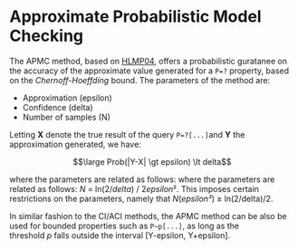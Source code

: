 # Approximate Probabilistic Model Checking

The APMC method, based on [HLMP04](https://www.prismmodelchecker.org/manual/Main/References#HLMP04), offers a probabilistic guratanee on the accuracy of the approximate value generated for a `P=?` property, based on the *Chernoff-Hoeffding* bound. The parameters of the method are:

- Approximation (epsilon)
- Confidence (delta)
- Number of samples (N)

Letting **X** denote the true result of the query `P=?[...]`and **Y** the approximation generated, we have:

$$\large Prob(|Y-X| \gt epsilon) \lt delta$$

where the parameters are related as follows: 
where the parameters are related as follows: _N_ = ln(2/_delta_) / 2*epsilon*². This imposes certain restrictions on the parameters, namely that _N_(*epsilon²*) ≥ ln(2/delta)/2.

In similar fashion to the CI/ACI methods, the APMC method can be also be used for bounded properties such as `P~p[...]`, as long as the threshold _p_ falls outside the interval [Y-epsilon, Y+epsilon].

